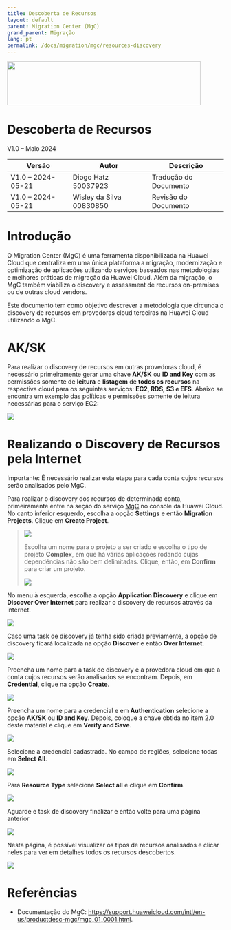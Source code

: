 ```yaml
---
title: Descoberta de Recursos
layout: default
parent: Migration Center (MgC)
grand_parent: Migração
lang: pt
permalink: /docs/migration/mgc/resources-discovery
---
```

<img width="450px" height="102px" src="https://console-static.huaweicloud.com/static/authui/20210202115135/public/custom/images/logo-en.svg">

# Descoberta de Recursos

V1.0 – Maio 2024

| **Versão**        | **Autor**                | **Descrição**         |
| ----------------- | ------------------------ | --------------------- |
| V1.0 – 2024-05-21 | Diogo Hatz 50037923      | Tradução do Documento |
| V1.0 – 2024-05-21 | Wisley da Silva 00830850 | Revisão do Documento  |

# Introdução

O Migration Center (MgC) é uma ferramenta disponibilizada na Huawei
Cloud que centraliza em uma única plataforma a migração, modernização e
optimização de aplicações utilizando serviços baseados nas metodologias
e melhores práticas de migração da Huawei Cloud. Além da migração, o MgC
também viabiliza o discovery e assessment de recursos on-premises ou de
outras cloud vendors.

Este documento tem como objetivo descrever a metodologia que circunda o
discovery de recursos em provedoras cloud terceiras na Huawei Cloud
utilizando o MgC.

# AK/SK

Para realizar o discovery de recursos em outras provedoras cloud, é
necessário primeiramente gerar uma chave **AK/SK** ou **ID and Key** com
as permissões somente de **leitura** e **listagem** de **todos os
recursos** na respectiva cloud para os seguintes serviços: **EC2, RDS,
S3 e EFS**. Abaixo se encontra um exemplo das políticas e permissões
somente de leitura necessárias para o serviço EC2:

![](/huaweicloud-knowledge-base/assets/images/MgC-Resources-Discovery/media/image3.png)

# Realizando o Discovery de Recursos pela Internet

<span class="underline">Importante:</span> É necessário realizar esta
etapa para cada conta cujos recursos serão analisados pelo MgC.

Para realizar o discovery dos recursos de determinada conta,
primeiramente entre na seção do serviço
[MgC](https://console-intl.huaweicloud.com/mgc/?region=la-south-2&locale=en-us#/new-mgc/overview)
no console da Huawei Cloud. No canto inferior esquerdo, escolha a opção
**Settings** e então **Migration Projects**. Clique em **Create
Project**.

> ![](/huaweicloud-knowledge-base/assets/images/MgC-Resources-Discovery/media/image4.png)
>
> Escolha um nome para o projeto a ser criado e escolha o tipo de
> projeto **Complex**, em que há várias aplicações rodando cujas
> dependências não são bem delimitadas. Clique, então, em **Confirm**
> para criar um projeto.
>
> ![](/huaweicloud-knowledge-base/assets/images/MgC-Resources-Discovery/media/image5.png)

No menu à esquerda, escolha a opção **Application Discovery** e clique
em **Discover Over Internet** para realizar o discovery de recursos
através da internet.

![](/huaweicloud-knowledge-base/assets/images/MgC-Resources-Discovery/media/image6.png)

Caso uma task de discovery já tenha sido criada previamente, a opção de
discovery ficará localizada na opção **Discover** e então **Over
Internet**.

![](/huaweicloud-knowledge-base/assets/images/MgC-Resources-Discovery/media/image7.png)

Preencha um nome para a task de discovery e a provedora cloud em que a
conta cujos recursos serão analisados se encontram. Depois, em
**Credential**, clique na opção **Create**.

![](/huaweicloud-knowledge-base/assets/images/MgC-Resources-Discovery/media/image8.png)

Preencha um nome para a credencial e em **Authentication** selecione a
opção **AK/SK** ou **ID and Key**. Depois, coloque a chave obtida no
item 2.0 deste material e clique em **Verify and Save**.

![](/huaweicloud-knowledge-base/assets/images/MgC-Resources-Discovery/media/image9.png)

Selecione a credencial cadastrada. No campo de regiões, selecione todas
em **Select All**.

![](/huaweicloud-knowledge-base/assets/images/MgC-Resources-Discovery/media/image10.png)

Para **Resource Type** selecione **Select all** e clique em **Confirm**.

![](/huaweicloud-knowledge-base/assets/images/MgC-Resources-Discovery/media/image11.png)

Aguarde e task de discovery finalizar e então volte para uma página
anterior

![](/huaweicloud-knowledge-base/assets/images/MgC-Resources-Discovery/media/image12.png)

Nesta página, é possível visualizar os tipos de recursos analisados e
clicar neles para ver em detalhes todos os recursos descobertos.

![](/huaweicloud-knowledge-base/assets/images/MgC-Resources-Discovery/media/image13.png)

# Referências

  - Documentação do MgC:
    <https://support.huaweicloud.com/intl/en-us/productdesc-mgc/mgc_01_0001.html>.
